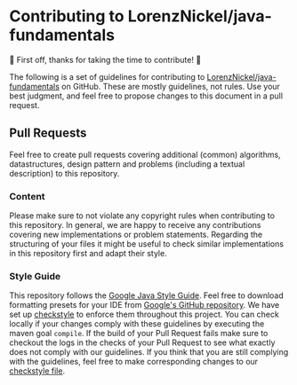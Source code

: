 # Contributing to LorenzNickel/java-fundamentals

:tada: First off, thanks for taking the time to contribute! :tada:

The following is a set of guidelines for contributing to [LorenzNickel/java-fundamentals](https://github.com/LorenzNickel/java-fundamentals) on GitHub. These are mostly guidelines, not rules. Use your best judgment, and feel free to propose changes to this document in a pull request.

## Pull Requests

Feel free to create pull requests covering additional (common) algorithms, datastructures, design pattern and problems (including a textual description) to this repository.

### Content

Please make sure to not violate any copyright rules when contributing to this repository.
In general, we are happy to receive any contributions covering new implementations or problem statements.
Regarding the structuring of your files it might be useful to check similar implementations in this repository first and adapt their style.

### Style Guide

This repository follows the [Google Java Style Guide](https://google.github.io/styleguide/javaguide.html). Feel free to download formatting presets for your IDE from [Google's GitHub repository](https://github.com/google/styleguide).
We have set up [checkstyle](https://github.com/LorenzNickel/java-fundamentals/blob/master/checkstyle.xml) to enforce them throughout this project. You can check locally if your changes comply with these guidelines by executing the maven goal `compile`. If the build of your Pull Request fails make sure to checkout the logs in the checks of your Pull Request to see what exactly does not comply with our guidelines. If you think that you are still complying with the guidelines, feel free to make corresponding changes to our [checkstyle file](https://github.com/LorenzNickel/java-fundamentals/blob/master/checkstyle.xml).